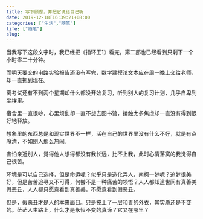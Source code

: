 ```yaml
---
title: 写下顾虑，并把它说给自己听
date: 2019-12-18T16:39:21+08:00
categories: ["生活","随笔"]
life: ["随笔"]
slug: 
---
```


当我写下这段文字时，我已经把《指环王1》看完，第二部也已经看到只剩下一个小时零二十分钟。


而明天要交的电路实验报告还没有写完，数学建模论文本应在周一晚上交给老师，却一直拖到现在。


离考试还有不到两个星期却什么都没开始复习，听到别人的复习计划，几乎自卑到尘埃里。


宿舍里一直很吵，心里烦乱却一直不想去图书馆，接触太多焦虑却一直没有得到很好地释放。


想象里的东西总是和现实世界不一样，活在自己的世界里没有什么不好，就是有点冷清，不如别人那么热闹。


害怕亲近别人，觉得他人想得都没有我长远，比不上我，此时心情落寞的我觉得自己很苦。


环境是可以自己选择，但是命运呢？似乎只是造化弄人，南柯一梦呢？追梦很美好，但是苦苦追寻又不可得，何尝不是一种痛苦的领悟？人人都知道世间有真善美假恶丑，人人都只愿意看到真善美，不愿意看到假恶丑。


但是，假恶丑才是人的本来面目。只是披上了一层和善的外衣，其实质还是不变的。茫茫人生路上，什么才是永恒不变的真谛？它又在哪里？